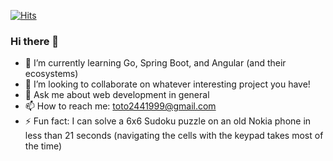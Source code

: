 [![Hits](https://hits.seeyoufarm.com/api/count/incr/badge.svg?url=https%3A%2F%2Fgithub.com%2Ftoto35711%2Fhit-counter&count_bg=%2379C83D&title_bg=%23555555&icon=aiqfome.svg&icon_color=%23FFFFFF&title=viewing&edge_flat=false)](https://hits.seeyoufarm.com)
### Hi there 👋

- 🌱 I’m currently learning Go, Spring Boot, and Angular (and their ecosystems)
- 👯 I’m looking to collaborate on whatever interesting project you have!
- 💬 Ask me about web development in general
- 📫 How to reach me: toto2441999@gmail.com
- ⚡ Fun fact: I can solve a 6x6 Sudoku puzzle on an old Nokia phone in less than 21 seconds (navigating the cells with the keypad takes most of the time)
